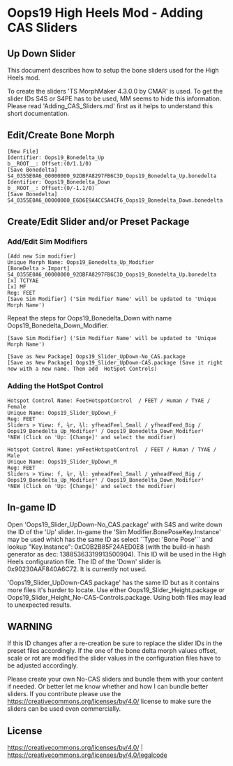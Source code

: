 # Oops19 High Heels Mod - Adding CAS Sliders
## Up Down Slider

This document describes how to setup the bone sliders used for the High Heels mod.

To create the sliders 'TS MorphMaker 4.3.0.0 by CMAR' is used. To get the slider IDs S4S or S4PE has to be used, MM seems to hide this information.
Please read 'Adding_CAS_Sliders.md' first as it helps to understand this short documentation.

## Edit/Create Bone Morph
    [New File]
    Identifier: Oops19_Bonedelta_Up
    b__ROOT__: Offset:(0/1.1/0)
    [Save Bonedelta] S4_0355E0A6_00000000_92DBFA8297FB6C3D_Oops19_Bonedelta_Up.bonedelta
    Identifier: Oops19_Bonedelta_Down
    b__ROOT__: Offset:(0/-1.1/0)
    [Save Bonedelta] S4_0355E0A6_00000000_E6D6E9A4CC5A4CF6_Oops19_Bonedelta_Down.bonedelta


## Create/Edit Slider and/or Preset Package
### Add/Edit Sim Modifiers
    [Add new Sim modifier]
    Unique Morph Name: Oops19_Bonedelta_Up_Modifier
    [BoneDelta > Import] S4_0355E0A6_00000000_92DBFA8297FB6C3D_Oops19_Bonedelta_Up.bonedelta
    [x] TCTYAE
    [x] MF
    Reg: FEET
    [Save Sim Modifier] ('Sim Modifier Name' will be updated to 'Unique Morph Name')

Repeat the steps for Oops19_Bonedelta_Down with name Oops19_Bonedelta_Down_Modifier.

    [Save Sim Modifier] ('Sim Modifier Name' will be updated to 'Unique Morph Name')

    [Save as New Package] Oops19_Slider_UpDown-No_CAS.package
    [Save as New Package] Oops19_Slider_UpDown-CAS.package (Save it right now with a new name. Then add  HotSpot Controls)


### Adding the HotSpot Control

    Hotspot Control Name: FeetHotspotControl  / FEET / Human / TYAE / Female
    Unique Name: Oops19_Slider_UpDown_F
    Reg: FEET
    Sliders > View: f, ¾r, ¾l: yfheadFeel_Small / yfheadFeed_Big / Oops19_Bonedelta_Up_Modifier¹ / Oops19_Bonedelta_Down_Modifier¹        ¹NEW (Click on 'Up: [Change]' and select the modifier)

    Hotspot Control Name: ymFeetHotspotControl  / FEET / Human / TYAE / Male
    Unique Name: Oops19_Slider_UpDown_M
    Reg: FEET
    Sliders > View: f, ¾r, ¾l: ymheadFeel_Small / ymheadFeed_Big / Oops19_Bonedelta_Up_Modifier¹ / Oops19_Bonedelta_Down_Modifier¹        ¹NEW (Click on 'Up: [Change]' and select the modifier)


## In-game ID

Open 'Oops19_Slider_UpDown-No_CAS.package' with S4S and write down the ID of the 'Up' slider. In-game the 'Sim Modifier.BonePoseKey.Instance' may be used which has the same ID as select ``Type: 'Bone Pose'´´ and lookup "Key.Instance":
0xC0B2B85F24AED0E8 (with the build-in hash generator as dec: 13885363319913500904).  This ID will be used in the High Heels configuration file.
The ID of the 'Down' slider is 0x90230AAF840A6C72. It is currently not used.

'Oops19_Slider_UpDown-CAS.package' has the same ID but as it contains more files it's harder to locate.
Use either Oops19_Slider_Height.package or Oops19_Slider_Height_No-CAS-Controls.package. Using both files may lead to unexpected results.


## WARNING

If this ID changes after a re-creation be sure to replace the slider IDs in the preset files accordingly.
If the one of the bone delta morph values offset, scale or rot are modified the slider values in the configuration files have to be adjusted accordingly.

Please create your own No-CAS sliders and bundle them with your content if needed. Or better let me know whether and how I can bundle better sliders.
If you contribute please use the https://creativecommons.org/licenses/by/4.0/ license to make sure the sliders can be used even commercially.


## License

https://creativecommons.org/licenses/by/4.0/ | https://creativecommons.org/licenses/by/4.0/legalcode
